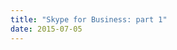 ```yaml
---
title: "Skype for Business: part 1"
date: 2015-07-05
---
```


<!-- https://uiwriting.tumblr.com/post/120770210869/at-work-i-used-lync-microsofts-instant -->

